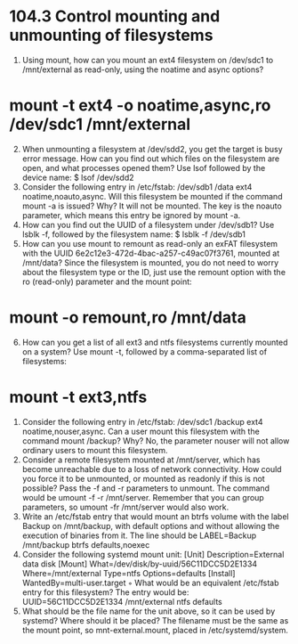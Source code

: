 # 104.3 Control mounting and unmounting of filesystems

1. Using mount, how can you mount an ext4 filesystem on /dev/sdc1 to /mnt/external as
read-only, using the noatime and async options?
# mount -t ext4 -o noatime,async,ro /dev/sdc1 /mnt/external
2. When unmounting a filesystem at /dev/sdd2, you get the target is busy error message.
How can you find out which files on the filesystem are open, and what processes opened them?
Use lsof followed by the device name:
$ lsof /dev/sdd2
3. Consider the following entry in /etc/fstab: /dev/sdb1 /data ext4
noatime,noauto,async. Will this filesystem be mounted if the command mount -a is issued?
Why?
It will not be mounted. The key is the noauto parameter, which means this entry be ignored by
mount -a.
4. How can you find out the UUID of a filesystem under /dev/sdb1?
Use lsblk -f, followed by the filesystem name:
$ lsblk -f /dev/sdb1
5. How can you use mount to remount as read-only an exFAT filesystem with the UUID
6e2c12e3-472d-4bac-a257-c49ac07f3761, mounted at /mnt/data?
Since the filesystem is mounted, you do not need to worry about the filesystem type or the ID,
just use the remount option with the ro (read-only) parameter and the mount point:
# mount -o remount,ro /mnt/data
6. How can you get a list of all ext3 and ntfs filesystems currently mounted on a system?
Use mount -t, followed by a comma-separated list of filesystems:
# mount -t ext3,ntfs

1. Consider the following entry in /etc/fstab: /dev/sdc1 /backup ext4
noatime,nouser,async. Can a user mount this filesystem with the command mount
/backup? Why?
No, the parameter nouser will not allow ordinary users to mount this filesystem.
2. Consider a remote filesystem mounted at /mnt/server, which has become unreachable due to
a loss of network connectivity. How could you force it to be unmounted, or mounted as readonly
if this is not possible?
Pass the -f and -r parameters to unmount. The command would be umount -f -r
/mnt/server. Remember that you can group parameters, so umount -fr /mnt/server
would also work.
3. Write an /etc/fstab entry that would mount an btrfs volume with the label Backup on
/mnt/backup, with default options and without allowing the execution of binaries from it.
The line should be LABEL=Backup /mnt/backup btrfs defaults,noexec
4. Consider the following systemd mount unit:
[Unit]
Description=External data disk
[Mount]
What=/dev/disk/by-uuid/56C11DCC5D2E1334
Where=/mnt/external
Type=ntfs
Options=defaults
[Install]
WantedBy=multi-user.target
◦ What would be an equivalent /etc/fstab entry for this filesystem?
The entry would be: UUID=56C11DCC5D2E1334 /mnt/external ntfs defaults
5. What should be the file name for the unit above, so it can be used by systemd? Where should it
be placed?
The filename must be the same as the mount point, so mnt-external.mount, placed in
/etc/systemd/system.

